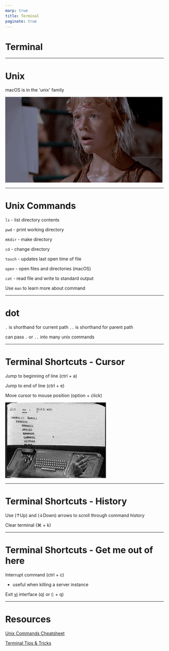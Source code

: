 ```yaml
---
marp: true
title: Terminal
paginate: true
---
```


# Terminal

---

# Unix

macOS is in the 'unix' family

<!-- Developed by AT&T Bell Labs in the 1960s and 70s -->


![bg right](unix.gif)

---
# Unix Commands

`ls` - list directory contents

`pwd` - print working directory

`mkdir` - make directory

`cd` - change directory

`touch` - updates last open time of file

`open` - open files and directories (macOS)

`cat` - read file and write to standard output

Use `man` to learn more about command

---
# dot

`.` is shorthand for current path
`..` is shorthand for parent path

can pass `.` or `..` into many unix commands

---
# Terminal Shortcuts - Cursor

Jump to beginning of line (ctrl + a)

Jump to end of line (ctrl + e)

Move cursor to mouse position (option + click)

![bg right](./engelbart-cursor-demo.gif)

---
# Terminal Shortcuts - History

Use (↑Up) and (↓Down) arrows to scroll through command history

Clear terminal (⌘ + k)

---
# Terminal Shortcuts - Get me out of here
Interrupt command (ctrl + c)
  * useful when killing a server instance

Exit [vi](https://en.wikipedia.org/wiki/Vi) interface (q) or (: + q)


---
# Resources

[Unix Commands Cheatsheet](https://www.alexji.com/UNIXCheatSheet.pdf)

[Terminal Tips & Tricks](https://chapters.firstdraft.com/chapters/834)
